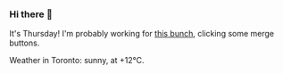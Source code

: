 ### Hi there :wave:

It's Thursday! I'm probably working for [this bunch](https://github.com/kohofinancial), clicking some merge buttons.

Weather in Toronto: sunny, at +12°C.
